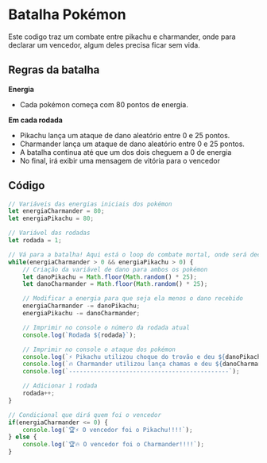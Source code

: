 # Batalha Pokémon

Este codigo traz um combate entre pikachu e charmander, onde para declarar um vencedor, algum deles precisa ficar sem vida.


## Regras da batalha

**Energia**
   - Cada pokémon começa com 80 pontos de energia.

**Em cada rodada**
   - Pikachu lança um ataque de dano aleatório entre 0 e 25 pontos.
   - Charmander lança um ataque de dano aleatório entre 0 e 25 pontos.
   - A batalha continua até que um dos dois cheguem a 0 de energia
   - No final, irá exibir uma mensagem de vitória para o vencedor

## Código

```javascript
// Variáveis das energias iniciais dos pokémon
let energiaCharmander = 80;
let energiaPikachu = 80;

// Variável das rodadas
let rodada = 1;

// Vá para a batalha! Aqui está o loop do combate mortal, onde será declarado o vencedor quem não estiver com a vida zerada
while(energiaCharmander > 0 && energiaPikachu > 0) {
    // Criação da variável de dano para ambos os pokémon
    let danoPikachu = Math.floor(Math.random() * 25);
    let danoCharmander = Math.floor(Math.random() * 25);

    // Modificar a energia para que seja ela menos o dano recebido
    energiaCharmander -= danoPikachu;
    energiaPikachu -= danoCharmander;

    // Imprimir no console o número da rodada atual
    console.log(`Rodada ${rodada}`);

    // Imprimir no console o ataque dos pokémon
    console.log(`⚡️ Pikachu utilizou choque do trovão e deu ${danoPikachu} de dano e ficou com ${energiaPikachu} de energia!`);
    console.log(`🔥 Charmander utilizou lança chamas e deu ${danoCharmander} de dano e ficou com ${energiaCharmander} de energia!`);
    console.log(`---------------------------------------------`);

    // Adicionar 1 rodada
    rodada++;
}

// Condicional que dirá quem foi o vencedor
if(energiaCharmander <= 0) {
    console.log(`🏆⚡️ O vencedor foi o Pikachu!!!!`);
} else {
    console.log(`🏆🔥 O vencedor foi o Charmander!!!!`);
}
